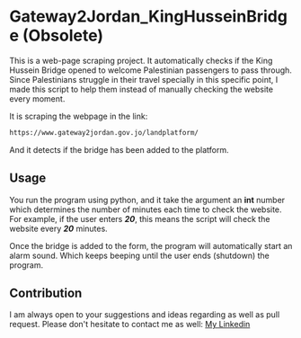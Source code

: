# Gateway2Jordan_KingHusseinBridge (Obsolete)
This is a web-page scraping project. It automatically checks if the King Hussein Bridge opened to welcome Palestinian passengers to pass through. Since Palestinians struggle in their travel specially in this specific point, I made this script to help them instead of manually checking the website every moment.

It is scraping the webpage in the link:
```bash
https://www.gateway2jordan.gov.jo/landplatform/
```
 And it detects if the bridge has been added to the platform.



## Usage

You run the program using python, and it take the argument an **int** number which determines the number of minutes each time to check the website. For example, if the user enters **_20_**, this means the script will check the website every **_20_** minutes.

Once the bridge is added to the form, the program will automatically start an alarm sound. Which keeps beeping until the user ends (shutdown) the program.

## Contribution

I am always open to your suggestions and ideas regarding as well as pull request. Please don't hesitate to contact me as well:
[My Linkedin](https://www.linkedin.com/in/ibraheemtaha)
